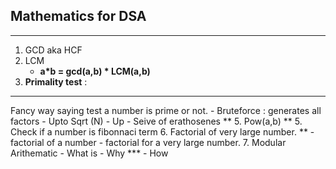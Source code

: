 ## Mathematics for DSA
-----------------------------------------------------------
1. GCD aka HCF 
2. LCM 
    - **a*b = gcd(a,b) * LCM(a,b)**
3. **Primality test** :
-------------------------------------------------------------
   Fancy way saying test a number is prime or not.
    - Bruteforce : generates all factors
    - Upto Sqrt (N)
    - Up
    - Seive of erathosenes  **
5. Pow(a,b) **
5. Check if a number is fibonnaci term
6. Factorial of very large number. **
    - factorial of a number 
    - factorial for a very large number.
7. Modular Arithematic 
    - What is 
    - Why ***
    - How 
